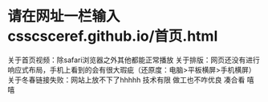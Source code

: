 # 请在网址一栏输入csscsceref.github.io/首页.html
关于首页视频：除safari浏览器之外其他都能正常播放 
关于排版：网页还没有进行响应式布局，手机上看到的会有很大瑕疵（还原度：电脑>平板横屏>手机横屏）
关于冬春链接失败：网站上放不下了hhhhh
技术有限 做工也不咋优良 凑合看 
嘻嘻
